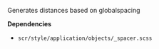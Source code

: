 Generates distances based on globalspacing

**Dependencies**
- `scr/style/application/objects/_spacer.scss`
